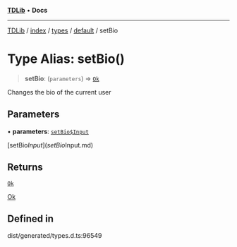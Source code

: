 [**TDLib**](../../../../../../README.md) • **Docs**

***

[TDLib](../../../../../../modules.md) / [index](../../../../../README.md) / [types](../../../README.md) / [default](../README.md) / setBio

# Type Alias: setBio()

> **setBio**: (`parameters`) => [`Ok`](Ok-1.md)

Changes the bio of the current user

## Parameters

• **parameters**: [`setBio$Input`](setBio$Input.md)

[setBio$Input](setBio$Input.md)

## Returns

[`Ok`](Ok-1.md)

[Ok](Ok-1.md)

## Defined in

dist/generated/types.d.ts:96549
